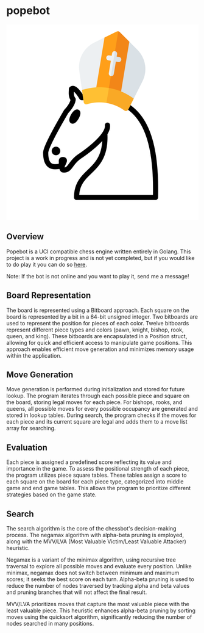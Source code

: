 # popebot

![Logo](popebot.png)

## Overview
Popebot is a UCI compatible chess engine written entirely in Golang. This project is a work in progress and is not yet completed, but if you would like to do play it you can do so [here](https://lichess.org/@/popebot).

Note: If the bot is not online and you want to play it, send me a message!

## Board Representation

The board is represented using a Bitboard approach. Each square on the board is represented by a bit in a 64-bit unsigned integer. Two bitboards are used to represent the position for pieces of each color. Twelve bitboards represent different piece types and colors (pawn, knight, bishop, rook, queen, and king). These bitboards are encapsulated in a Position struct, allowing for quick and efficient access to manipulate game positions. This approach enables efficient move generation and minimizes memory usage within the application.

## Move Generation

Move generation is performed during initialization and stored for future lookup. The program iterates through each possible piece and square on the board, storing legal moves for each piece. For bishops, rooks, and queens, all possible moves for every possible occupancy are generated and stored in lookup tables. During search, the program checks if the moves for each piece and its current square are legal and adds them to a move list array for searching.

## Evaluation

Each piece is assigned a predefined score reflecting its value and importance in the game. To assess the positional strength of each piece, the program utilizes piece square tables. These tables assign a score to each square on the board for each piece type, categorized into middle game and end game tables. This allows the program to prioritize different strategies based on the game state.

## Search

The search algorithm is the core of the chessbot's decision-making process. The negamax algorithm with alpha-beta pruning is employed, along with the MVV/LVA (Most Valuable Victim/Least Valuable Attacker) heuristic.

Negamax is a variant of the minimax algorithm, using recursive tree traversal to explore all possible moves and evaluate every position. Unlike minimax, negamax does not switch between minimum and maximum scores; it seeks the best score on each turn. Alpha-beta pruning is used to reduce the number of nodes traversed by tracking alpha and beta values and pruning branches that will not affect the final result.

MVV/LVA prioritizes moves that capture the most valuable piece with the least valuable piece. This heuristic enhances alpha-beta pruning by sorting moves using the quicksort algorithm, significantly reducing the number of nodes searched in many positions.
